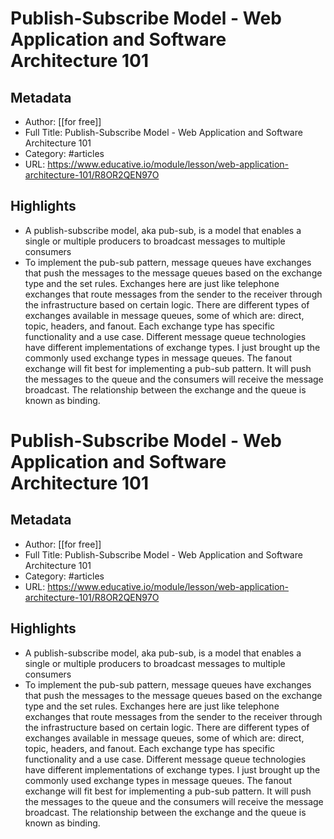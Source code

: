 # Publish-Subscribe Model - Web Application and Software Architecture 101

## Metadata
- Author: [[for free]]
- Full Title: Publish-Subscribe Model - Web Application and Software Architecture 101
- Category: #articles
- URL: https://www.educative.io/module/lesson/web-application-architecture-101/R8OR2QEN97O

## Highlights
- A publish-subscribe model, aka pub-sub, is a model that enables a single or multiple producers to broadcast messages to multiple consumers
- To implement the pub-sub pattern, message queues have exchanges that push the messages to the message queues based on the exchange type and the set rules. Exchanges here are just like telephone exchanges that route messages from the sender to the receiver through the infrastructure based on certain logic. There are different types of exchanges available in message queues, some of which are: direct, topic, headers, and fanout. Each exchange type has specific functionality and a use case. Different message queue technologies have different implementations of exchange types. I just brought up the commonly used exchange types in message queues. The fanout exchange will fit best for implementing a pub-sub pattern. It will push the messages to the queue and the consumers will receive the message broadcast. The relationship between the exchange and the queue is known as binding.
# Publish-Subscribe Model - Web Application and Software Architecture 101

## Metadata
- Author: [[for free]]
- Full Title: Publish-Subscribe Model - Web Application and Software Architecture 101
- Category: #articles
- URL: https://www.educative.io/module/lesson/web-application-architecture-101/R8OR2QEN97O

## Highlights
- A publish-subscribe model, aka pub-sub, is a model that enables a single or multiple producers to broadcast messages to multiple consumers
- To implement the pub-sub pattern, message queues have exchanges that push the messages to the message queues based on the exchange type and the set rules. Exchanges here are just like telephone exchanges that route messages from the sender to the receiver through the infrastructure based on certain logic. There are different types of exchanges available in message queues, some of which are: direct, topic, headers, and fanout. Each exchange type has specific functionality and a use case. Different message queue technologies have different implementations of exchange types. I just brought up the commonly used exchange types in message queues. The fanout exchange will fit best for implementing a pub-sub pattern. It will push the messages to the queue and the consumers will receive the message broadcast. The relationship between the exchange and the queue is known as binding.
